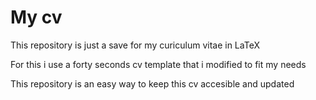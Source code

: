# My cv
This repository is just a save for my curiculum vitae in LaTeX

For this i use a forty seconds cv template that i modified to fit my needs

This repository is an easy way to keep this cv accesible and updated
